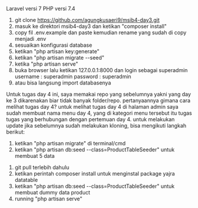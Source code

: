 <!-- info -->
Laravel versi 7
PHP versi 7.4

<!-- langkat langkah instalasi -->
1. git clone https://github.com/agungkusaeri9/msib4-day3.git
2. masuk ke direktori msib4-day3 dan ketikan "composer install"
3. copy fil .env.example dan paste kemudian rename yang sudah di copy menjadi .env
4. sesuaikan konfigurasi database
5. ketikan "php artisan key:generate"
6. ketikan "php artisan migrate --seed"
7. ketika "php artisan serve"
8. buka browser lalu ketikan 127.0.0.1:8000 dan login sebagai superadmin
    username : superadmin
    password : superadmin
9. atau bisa langsung import databasenya


<!-- update tugas day 4 -->
Untuk tugas day 4 ini, saya memakai repo yang sebelumnya yakni yang day ke 3 dikarenakan biar tidak banyak folder/repo.
pertanyaannya gimana cara melihat tugas day 4?
untuk melihat tugas day 4 di halaman admin saya sudah membuat nama menu day 4, yang di kategori menu tersebut itu tugas tugas yang berhubungan dengan pertemuan day 4.
untuk melakukan update jika sebelumnya sudah melakukan kloning, bisa mengikuti langkah berikut:
1. ketikan "php artisan migrate" di terminal/cmd
2. ketikan "php artisan db:seed --class=ProductTableSeeder" untuk membuat 5 data



<!-- update tugas 7 -->
1. git pull terlebih dahulu
2. ketikan perintah composer install untuk menginstal package yajra datatable
3. ketikan "php artisan db:seed --class=ProductTableSeeder" untuk membuat dummy data product
4. running "php artisan serve"
